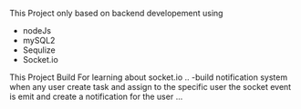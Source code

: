 This Project only based on backend developement using 
   - nodeJs
   - mySQL2
   - Sequlize
   - Socket.io

This Project Build For learning about socket.io ..
-build notification system when any user create task and assign to the specific user the socket event is emit and create a notification for the user ...
